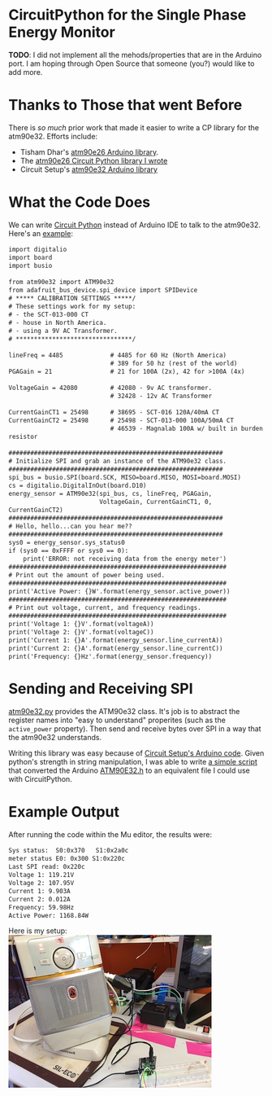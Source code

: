 
# CircuitPython for the Single Phase Energy Monitor
__TODO__: I did not implement all the mehods/properties that are in the Arduino port.  I am hoping through Open Source that someone (you?) would like to add more.  

# Thanks to Those that went Before
There is _so much_ prior work that made it easier to write a CP library for the atm90e32.  Efforts include:  
* Tisham Dhar's [atm90e26 Arduino library](https://github.com/whatnick/ATM90E26_Arduino).    
* The [atm90e26 Circuit Python library I wrote](https://github.com/BitKnitting/HappyDay_ATM90e26_CircuitPython)  
* Circuit Setup's [atm90e32 Arduino library](https://github.com/CircuitSetup/Split-Single-Phase-Energy-Meter/tree/master/Software/libraries/ATM90E32)
# What the Code Does
We can write [Circuit Python](https://github.com/adafruit/circuitpython) instead of Arduino IDE to talk to the atm90e32. 
Here's an [example](examples/CP_ATM90E32_Basic_SPI.py):  
```
import digitalio
import board
import busio

from atm90e32 import ATM90e32
from adafruit_bus_device.spi_device import SPIDevice
# ***** CALIBRATION SETTINGS *****/
# These settings work for my setup: 
# - the SCT-013-000 CT 
# - house in North America.
# - using a 9V AC Transformer.
# ********************************/

lineFreq = 4485             # 4485 for 60 Hz (North America)
                            # 389 for 50 hz (rest of the world)
PGAGain = 21                # 21 for 100A (2x), 42 for >100A (4x)

VoltageGain = 42080         # 42080 - 9v AC transformer.
                            # 32428 - 12v AC Transformer

CurrentGainCT1 = 25498      # 38695 - SCT-016 120A/40mA CT
CurrentGainCT2 = 25498      # 25498 - SCT-013-000 100A/50mA CT
                            # 46539 - Magnalab 100A w/ built in burden resistor

###########################################################
# Initialize SPI and grab an instance of the ATM90e32 class.
###########################################################
spi_bus = busio.SPI(board.SCK, MISO=board.MISO, MOSI=board.MOSI)
cs = digitalio.DigitalInOut(board.D10)
energy_sensor = ATM90e32(spi_bus, cs, lineFreq, PGAGain,
                         VoltageGain, CurrentGainCT1, 0, CurrentGainCT2)
###########################################################
# Hello, hello...can you hear me??
###########################################################
sys0 = energy_sensor.sys_status0
if (sys0 == 0xFFFF or sys0 == 0):
    print('ERROR: not receiving data from the energy meter')
############################################################
# Print out the amount of power being used.
############################################################    
print('Active Power: {}W'.format(energy_sensor.active_power))
############################################################
# Print out voltage, current, and frequency readings.
############################################################
print('Voltage 1: {}V'.format(voltageA))
print('Voltage 2: {}V'.format(voltageC))
print('Current 1: {}A'.format(energy_sensor.line_currentA))
print('Current 2: {}A'.format(energy_sensor.line_currentC))
print('Frequency: {}Hz'.format(energy_sensor.frequency))
```
# Sending and Receiving SPI
[atm90e32.py](src/atm90e32.py) provides the ATM90e32 class.  It's job is to abstract the register names into "easy to understand" properites (such as the ```active_power``` property).  Then send and receive bytes over SPI in a way that the atm90e32 understands.

Writing this library was easy because of [Circuit Setup's Arduino code](https://github.com/CircuitSetup/Split-Single-Phase-Energy-Meter/tree/master/Software/libraries/ATM90E32).  Given python's strength in string manipulation, I was able to write [a simple script](arduino_to_python/register_from_ard_to_py.py) that converted the Arduino [ATM90E32.h](https://github.com/CircuitSetup/Split-Single-Phase-Energy-Meter/blob/master/Software/libraries/ATM90E32/ATM90E32.h) to an equivalent file I could use with CircuitPython.
# Example Output
After running the code within the Mu editor, the results were:  
```
Sys status:  S0:0x370   S1:0x2a0c
meter status E0: 0x300 S1:0x220c
Last SPI read: 0x220c
Voltage 1: 119.21V
Voltage 2: 107.95V
Current 1: 9.903A
Current 2: 0.012A
Frequency: 59.98Hz
Active Power: 1168.84W
```
Here is my setup:  
![image of setup](images/test_setup.jpg)